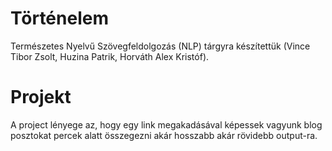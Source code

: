 # Történelem

Természetes Nyelvű Szövegfeldolgozás (NLP) tárgyra készítettük (Vince Tibor Zsolt, Huzina Patrik, Horváth Alex Kristóf). 

# Projekt
A project lényege az, hogy egy link megakadásával képessek vagyunk blog posztokat percek alatt összegezni akár hosszabb akár rövidebb output-ra. 
